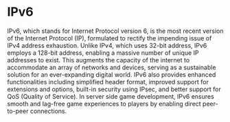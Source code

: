 # IPv6

IPv6, which stands for Internet Protocol version 6, is the most recent version of the Internet Protocol (IP), formulated to rectify the impending issue of IPv4 address exhaustion. Unlike IPv4, which uses 32-bit address, IPv6 employs a 128-bit address, enabling a massive number of unique IP addresses to exist. This augments the capacity of the internet to accommodate an array of networks and devices, serving as a sustainable solution for an ever-expanding digital world. IPv6 also provides enhanced functionalities including simplified header format, improved support for extensions and options, built-in security using IPsec, and better support for QoS (Quality of Service). In server side game development, IPv6 ensures smooth and lag-free game experiences to players by enabling direct peer-to-peer connections.